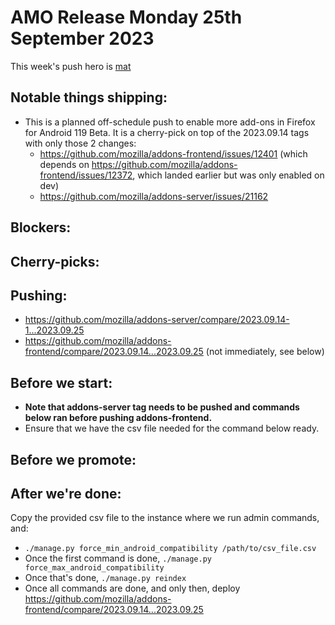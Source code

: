 # AMO Release Monday 25th September 2023

This week's push hero is [mat](https://github.com/diox)

## Notable things shipping:
- This is a planned off-schedule push to enable more add-ons in Firefox for Android 119 Beta. It is a cherry-pick on top of the 2023.09.14 tags with only those 2 changes:
  - https://github.com/mozilla/addons-frontend/issues/12401 (which depends on https://github.com/mozilla/addons-frontend/issues/12372, which landed earlier but was only enabled on dev)
  - https://github.com/mozilla/addons-server/issues/21162

## Blockers:

## Cherry-picks:

## Pushing:

- https://github.com/mozilla/addons-server/compare/2023.09.14-1...2023.09.25
- https://github.com/mozilla/addons-frontend/compare/2023.09.14...2023.09.25 (not immediately, see below)

## Before we start:

- **Note that addons-server tag needs to be pushed and commands below ran before pushing addons-frontend.**
- Ensure that we have the csv file needed for the command below ready.

## Before we promote:

## After we're done:

Copy the provided csv file to the instance where we run admin commands, and:

- `./manage.py force_min_android_compatibility /path/to/csv_file.csv`
- Once the first command is done, `./manage.py force_max_android_compatibility`
- Once that's done, `./manage.py reindex`
- Once all commands are done, and only then, deploy https://github.com/mozilla/addons-frontend/compare/2023.09.14...2023.09.25
